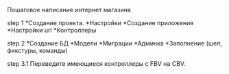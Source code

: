 Пошаговое написание интернет магазина

step 1 *Создание проекта. 
       *Настройки
       *Создание приложения
       *Настройки url
       *Контроллеры

step 2 *Создание БД
       *Модели
       *Миграции
       *Админка
       *Заполнение (шел, фикстуры, команды)

step 3.1 Переведите имеющиеся контроллеры с FBV на CBV.

        